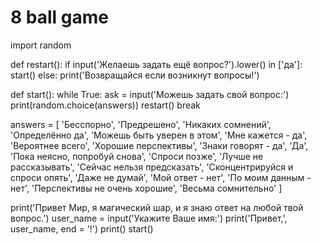 # 8 ball game

import random

def restart():
    if input('Желаешь задать ещё вопрос?').lower() in ['да']:
        start()
    else:
        print('Возвращайся если возникнут вопросы!')
        

def start():
    while True:
        ask = input('Можешь задать свой вопрос:')
        print(random.choice(answers))
        restart()
        break


answers = [
    'Бесспорно', 'Предрешено', 'Никаких сомнений', 'Определённо да', 'Можешь быть уверен в этом', 'Мне кажется - да', 'Вероятнее всего', 'Хорошие перспективы', 'Знаки говорят - да', 'Да', 'Пока неясно, попробуй снова', 'Спроси позже', 'Лучше не рассказывать', 'Сейчас нельзя предсказать', 'Сконцентрируйся и спроси опять', 'Даже не думай', 'Мой ответ - нет', 'По моим данным - нет', 'Перспективы не очень хорошие', 'Весьма сомнительно'
           ]

print('Привет Мир, я магический шар, и я знаю ответ на любой твой вопрос.')
user_name = input('Укажите Ваше имя:')
print('Привет,', user_name, end = '!')
print()
start()
